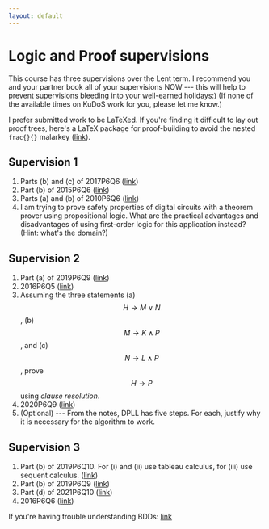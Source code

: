 ```yaml
---
layout: default
---
```


# Logic and Proof supervisions

This course has three supervisions over the Lent term. I recommend you and your partner book all of your supervisions NOW --- this will help to prevent supervisions bleeding into your well-earned holidays:) (If none of the available times on KuDoS work for you, please let me know.)

I prefer submitted work to be LaTeXed. If you're finding it difficult to lay out proof trees, here's a LaTeX package for proof-building to avoid the nested `frac{}{}` malarkey ([link](https://www.logicmatters.net/resources/ndexamples/proofsty.html)).

## Supervision 1

1. Parts (b) and (c) of 2017P6Q6 ([link](https://www.cl.cam.ac.uk/teaching/exams/pastpapers/y2017p6q6.pdf))
2. Part (b) of 2015P6Q6 ([link](https://www.cl.cam.ac.uk/teaching/exams/pastpapers/y2015p6q6.pdf))
3. Parts (a) and (b) of 2010P6Q6 ([link](https://www.cl.cam.ac.uk/teaching/exams/pastpapers/y2010p6q6.pdf))
4. I am trying to prove safety properties of digital circuits with a theorem prover using propositional logic. What are the practical advantages and disadvantages of using first-order logic for this application instead? (Hint: what's the domain?)

## Supervision 2

1. Part (a) of 2019P6Q9 ([link](https://www.cl.cam.ac.uk/teaching/exams/pastpapers/y2019p6q9.pdf))
2. 2016P6Q5 ([link](https://www.cl.cam.ac.uk/teaching/exams/pastpapers/y2016p6q5.pdf))
3. Assuming the three statements (a) $$H \rightarrow M \vee N$$, (b) $$M \rightarrow K \wedge P$$, and (c) $$N \rightarrow L \wedge P$$, prove $$H \rightarrow P$$ using *clause resolution*.
4. 2020P6Q9 ([link](https://www.cl.cam.ac.uk/teaching/exams/pastpapers/y2020p6q9.pdf))
5. (Optional) --- From the notes, DPLL has five steps. For each, justify why it is necessary for the algorithm to work.

## Supervision 3 

1. Part (b) of 2019P6Q10. For (i) and (ii) use tableau calculus, for (iii) use sequent calculus. ([link](https://www.cl.cam.ac.uk/teaching/exams/pastpapers/y2019p6q10.pdf))
2. Part (b) of 2019P6Q9 ([link](https://www.cl.cam.ac.uk/teaching/exams/pastpapers/y2019p6q9.pdf))
3. Part (d) of 2021P6Q10 ([link](https://www.cl.cam.ac.uk/teaching/exams/pastpapers/y2021p6q10.pdf))
4. 2016P6Q6 ([link](https://www.cl.cam.ac.uk/teaching/exams/pastpapers/y2016p6q6.pdf))

If you're having trouble understanding BDDs: [link](/articles/bdd)

